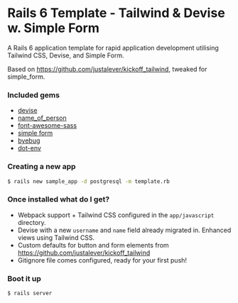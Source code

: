 # Rails 6 Template - Tailwind & Devise w. Simple Form

A Rails 6 application template for rapid application development utilising Tailwind CSS, Devise, and Simple Form.

Based on https://github.com/justalever/kickoff_tailwind, tweaked for simple_form.

### Included gems

- [devise](https://github.com/plataformatec/devise)
- [name_of_person](https://github.com/basecamp/name_of_person)
- [font-awesome-sass](https://github.com/FortAwesome/font-awesome-sass)
- [simple form](https://github.com/heartcombo/simple_form)
- [byebug](https://github.com/deivid-rodriguez/pry-byebug)
- [dot-env](https://github.com/bkeepers/dotenv)

### Creating a new app

```bash
$ rails new sample_app -d postgresql -m template.rb
```

### Once installed what do I get?

- Webpack support + Tailwind CSS configured in the `app/javascript` directory.
- Devise with a new `username` and `name` field already migrated in. Enhanced views using Tailwind CSS.
- Custom defaults for button and form elements from https://github.com/justalever/kickoff_tailwind
- Gitignore file comes configured, ready for your first push!

### Boot it up

`$ rails server`
